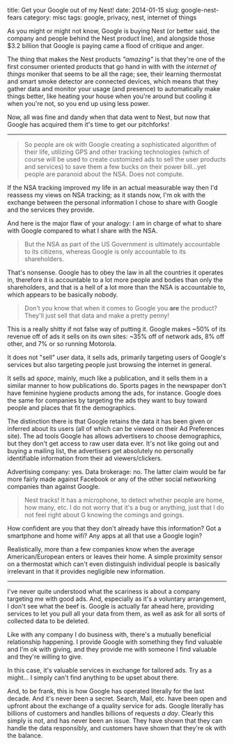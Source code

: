 title: Get your Google out of my Nest!
date: 2014-01-15
slug: google-nest-fears
category: misc
tags: google, privacy, nest, internet of things

As you might or might not know, Google is buying Nest (or better said, the company and people behind the Nest product line), and alongside those $3.2 billion that Google is paying came a flood of critique and anger.

The thing that makes the Nest products *"amazing"* is that they're one of the first consumer oriented products that go hand in with with the *internet of things* moniker that seems to be all the rage; see, their learning thermostat and smart smoke detector are connected devices, which means that they gather data and monitor your usage (and presence) to automatically make things better, like heating your house when you're around but cooling it when you're not, so you end up using less power.

Now, all was fine and dandy when that data went to Nest, but now that Google has acquired them it's time to get our pitchforks!

---

> So people are ok with Google creating a sophisticated algorithm of their life, utilizing GPS and other tracking technologies (which of course will be used to create customized ads to sell the user products and services) to save them a few bucks on their power bill...yet people are paranoid about the NSA. Does not compute.

If the NSA tracking improved my life in an actual measurable way then I'd reassess my views on NSA tracking; as it stands now, I'm ok with the exchange between the personal information I chose to share with Google and the services they provide.

And here is the major flaw of your analogy: I am in charge of what to share with Google compared to what I share with the NSA.

> But the NSA as part of the US Government is ultimately accountable to its citizens, whereas Google is only accountable to its shareholders.

That's nonsense. Google has to obey the law in all the countries it operates in, therefore it is accountable to a lot more people and bodies than only the shareholders, and that is a hell of a lot more than the NSA is accountable to, which appears to be basically nobody.

> Don't you know that when it comes to Google you **are** the product? They'll just sell that data and make a pretty penny!

This is a really shitty if not false way of putting it. Google makes ~50% of its revenue off of ads it sells on its own sites: ~35% off of network ads, 8% off other, and 7% or so running Motorola.

It does not "sell" user data, it sells ads, primarily targeting users of Google's services but also targeting people just browsing the internet in general.

It sells ad *space*, mainly, much like a publication, and it sells them in a similar manner to how publications do. Sports pages in the newspaper don't have feminine hygiene products among the ads, for instance. Google does the same for companies by targeting the ads they want to buy toward people and places that fit the demographics.

The distinction there is that Google retains the data it has been given or inferred about its users (all of which can be viewed on their Ad Preferences site). The ad tools Google has allows advertisers to choose demographics, but they don't get access to raw user data ever. It's not like going out and buying a mailing list, the advertisers get absolutely no personally identifiable information from their ad viewers/clickers.

Advertising company: yes. Data brokerage: no. The latter claim would be far more fairly made against Facebook or any of the other social networking companies than against Google.

> Nest tracks! It has a microphone, to detect whether people are home, how many, etc. I do not worry that it's a bug or anything, just that I do not feel right about G knowing the comings and goings.

How confident are you that they don't already have this information? Got a smartphone and home wifi? Any apps at all that use a Google login?

Realistically, more than a few companies know when the average American/European enters or leaves their home. A simple proximity sensor on a thermostat which can't even distinguish individual people is basically irrelevant in that it provides negligible new information.

---

I've never quite understood what the scariness is about a company targeting me with good ads. And, especially as it's a voluntary arrangement, I don't see what the beef is. Google is actually far ahead here, providing services to let you pull all your data from them, as well as ask for all sorts of collected data to be deleted.

Like with any company I do business with, there's a mutually beneficial relationship happening. I provide Google with something they find valuable and I'm ok with giving, and they provide me with someone I find valuable and they're willing to give.

In this case, it's valuable services in exchange for tailored ads. Try as a might... I simply can't find anything to be upset about there.

And, to be frank, this is how Google has operated literally for the last decade. And it's never been a secret. Search, Mail, etc. have been open and upfront about the exchange of a quality service for ads. Google literally has billions of customers and handles billions of requests *a day*. Clearly this simply is not, and has never been an issue. They have shown that they can handle the data responsibly, and customers have shown that they're ok with the balance.

